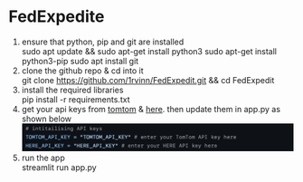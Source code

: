 # FedExpedite
1. ensure that python, pip and git are installed \
    sudo apt update && sudo apt-get install python3
    sudo apt-get install python3-pip
    sudo apt install git
2. clone the github repo & cd into it\
    git clone https://github.com/1rvinn/FedExpedit.git && cd FedExpedit
3. install the required libraries\
    pip install -r requirements.txt
4. get your api keys from [tomtom](https://developer.tomtom.com/ "tomtom") & [here](https://platform.here.com/ "here"). then update them in app.py as shown below\
![](https://github.com/1rvinn/FedExpedite/blob/main/images/Screenshot.png?raw=true)
5. run the app\
    streamlit run app.py
